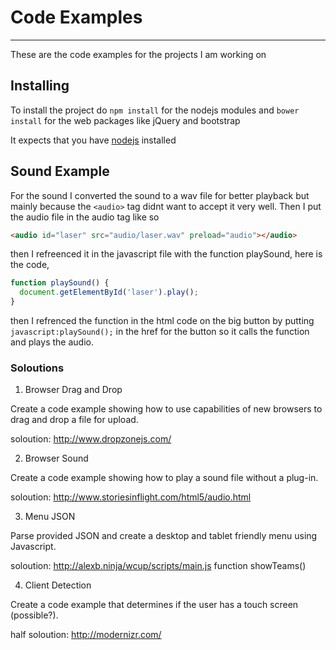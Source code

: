# Code Examples
---

These are the code examples for the projects I am working on

## Installing

To install the project do `npm install` for the nodejs modules and `bower install` for the web packages like jQuery and bootstrap

It expects that you have [nodejs](http://nodejs.org) installed

## Sound Example

For the sound I converted the sound to a wav file for better playback but mainly because the `<audio>` tag didnt want to accept it very well.
Then I put the audio file in the audio tag like so
```html
<audio id="laser" src="audio/laser.wav" preload="audio"></audio>
```
then I refreenced it in the javascript file with the function playSound, here is the code,
```javascript
function playSound() {
  document.getElementById('laser').play();
}
```
then I refrenced the function in the html code on the big button by putting `javascript:playSound();` in the href for the button so it calls
the function and plays the audio.

### Soloutions

1. Browser Drag and Drop

Create a code example showing how to use capabilities of new browsers to
drag and drop a file for upload.

soloution: http://www.dropzonejs.com/

2. Browser Sound

Create a code example showing how to play a sound file without a plug-in.

soloution: http://www.storiesinflight.com/html5/audio.html

3. Menu JSON

Parse provided JSON and create a desktop and tablet friendly menu using Javascript.

soloution: http://alexb.ninja/wcup/scripts/main.js function showTeams()

4.  Client Detection

Create a code example that determines if the user has a touch screen (possible?).

half soloution: http://modernizr.com/
